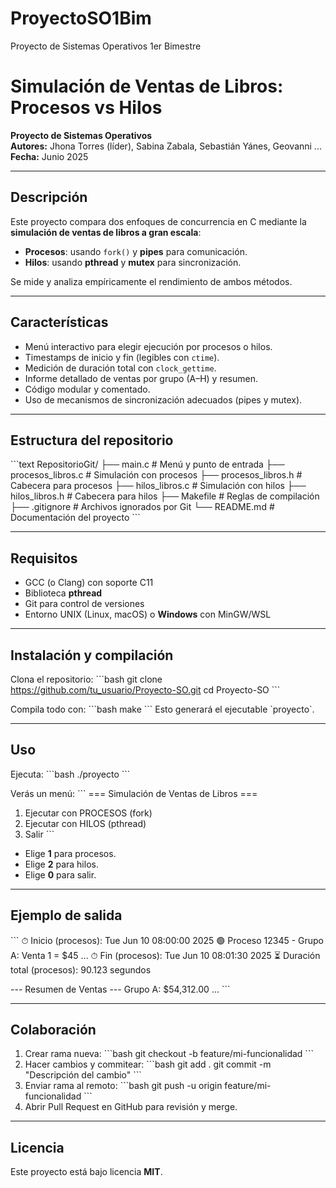 # ProyectoSO1Bim
Proyecto de Sistemas Operativos 1er Bimestre

# Simulación de Ventas de Libros: Procesos vs Hilos

**Proyecto de Sistemas Operativos**  
**Autores:** Jhona Torres (líder), Sabina Zabala, Sebastián Yánes, Geovanni ...  
**Fecha:** Junio 2025

---

## Descripción

Este proyecto compara dos enfoques de concurrencia en C mediante la **simulación de ventas de libros a gran escala**:

- **Procesos**: usando `fork()` y **pipes** para comunicación.
- **Hilos**: usando **pthread** y **mutex** para sincronización.

Se mide y analiza empíricamente el rendimiento de ambos métodos.

---

## Características

- Menú interactivo para elegir ejecución por procesos o hilos.
- Timestamps de inicio y fin (legibles con `ctime`).
- Medición de duración total con `clock_gettime`.
- Informe detallado de ventas por grupo (A–H) y resumen.
- Código modular y comentado.
- Uso de mecanismos de sincronización adecuados (pipes y mutex).

---

## Estructura del repositorio

\`\`\`text
RepositorioGit/
├── main.c                  # Menú y punto de entrada
├── procesos_libros.c       # Simulación con procesos
├── procesos_libros.h       # Cabecera para procesos
├── hilos_libros.c          # Simulación con hilos
├── hilos_libros.h          # Cabecera para hilos
├── Makefile                # Reglas de compilación
├── .gitignore              # Archivos ignorados por Git
└── README.md               # Documentación del proyecto
\`\`\`

---

## Requisitos

- GCC (o Clang) con soporte C11  
- Biblioteca **pthread**  
- Git para control de versiones  
- Entorno UNIX (Linux, macOS) o **Windows** con MinGW/WSL

---

## Instalación y compilación

Clona el repositorio:
\`\`\`bash
git clone https://github.com/tu_usuario/Proyecto-SO.git
cd Proyecto-SO
\`\`\`

Compila todo con:
\`\`\`bash
make
\`\`\`
Esto generará el ejecutable \`proyecto\`.

---

## Uso

Ejecuta:
\`\`\`bash
./proyecto
\`\`\`

Verás un menú:
\`\`\`
=== Simulación de Ventas de Libros ===
1) Ejecutar con PROCESOS (fork)
2) Ejecutar con HILOS (pthread)
0) Salir
\`\`\`

- Elige **1** para procesos.  
- Elige **2** para hilos.  
- Elige **0** para salir.

---

## Ejemplo de salida

\`\`\`
⏱ Inicio (procesos): Tue Jun 10 08:00:00 2025
🟢 Proceso 12345 - Grupo A: Venta 1 = $45
...
⏱ Fin (procesos): Tue Jun 10 08:01:30 2025
⏳ Duración total (procesos): 90.123 segundos

--- Resumen de Ventas ---
Grupo A: $54,312.00
...
\`\`\`

---

## Colaboración

1. Crear rama nueva:
\`\`\`bash
git checkout -b feature/mi-funcionalidad
\`\`\`
2. Hacer cambios y commitear:
\`\`\`bash
git add .
git commit -m "Descripción del cambio"
\`\`\`
3. Enviar rama al remoto:
\`\`\`bash
git push -u origin feature/mi-funcionalidad
\`\`\`
4. Abrir Pull Request en GitHub para revisión y merge.

---


## Licencia

Este proyecto está bajo licencia **MIT**.

